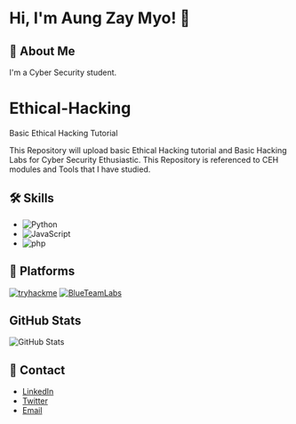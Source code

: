# Hi, I'm Aung Zay Myo! 👋

## 🚀 About Me
I'm a Cyber Security student.

# Ethical-Hacking
Basic Ethical Hacking Tutorial

This Repository will upload basic Ethical Hacking tutorial and Basic Hacking Labs for Cyber Security Ethusiastic.
This Repository is referenced to CEH modules and Tools that I have studied.

## 🛠️ Skills
- ![Python](https://img.shields.io/badge/-Python-3776AB?style=flat&logo=python&logoColor=white)
- ![JavaScript](https://img.shields.io/badge/-JavaScript-F7DF1E?style=flat&logo=javascript&logoColor=black)
- ![php](https://img.shields.io/badge/-php-61DAFB?style=flat&logo=php&logoColor=black)

## 🔭 Platforms
[![tryhackme](https://img.shields.io/badge/tryhackme-1DB954?style=for-the-badge&logo=tryhackme&logoColor=white)](https://tryhackme.com/p/jordan.11)
[![BlueTeamLabs](https://img.shields.io/badge/BlueTeamLabs-1AB954?style=for-the-badge&logoColor=white)](https://blueteamlabs.online/home/user/fc0e896730f73a07765320)

## GitHub Stats
![GitHub Stats](https://github-readme-stats.vercel.app/api?username=Jedi-rude&show_icons=true&hide_title=true&count_private=true&hide=prs&theme=radical)

## 🔗 Contact
- [LinkedIn](https://www.linkedin.com/in/aung-zay-myo/)
- [Twitter](https://x.com/aungzaymyo_cs)
- [Email](mailto:aungzaymyo.info@gmail.com)
